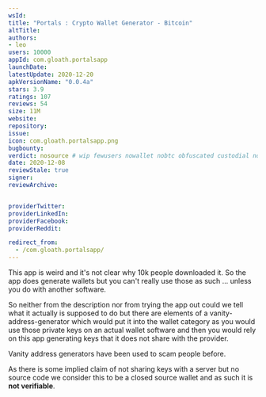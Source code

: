 ```yaml
---
wsId: 
title: "Portals : Crypto Wallet Generator - Bitcoin"
altTitle: 
authors:
- leo
users: 10000
appId: com.gloath.portalsapp
launchDate: 
latestUpdate: 2020-12-20
apkVersionName: "0.0.4a"
stars: 3.9
ratings: 107
reviews: 54
size: 11M
website: 
repository: 
issue: 
icon: com.gloath.portalsapp.png
bugbounty: 
verdict: nosource # wip fewusers nowallet nobtc obfuscated custodial nosource nonverifiable reproducible bounty defunct
date: 2020-12-08
reviewStale: true
signer: 
reviewArchive:


providerTwitter: 
providerLinkedIn: 
providerFacebook: 
providerReddit: 

redirect_from:
  - /com.gloath.portalsapp/
---
```



This app is weird and it's not clear why 10k people downloaded it. So the app
does generate wallets but you can't really use those as such ... unless you do
with another software.

So neither from the description nor from trying the app out could we tell what
it actually is supposed to do but there are elements of a vanity-address-generator
which would put it into the wallet category as you would use those private keys
on an actual wallet software and then you would rely on this app generating keys
that it does not share with the provider.

Vanity address generators have been used to scam people before.

As there is some implied claim of not sharing keys with a server but no source
code we consider this to be a closed source wallet and as such it is
**not verifiable**.
